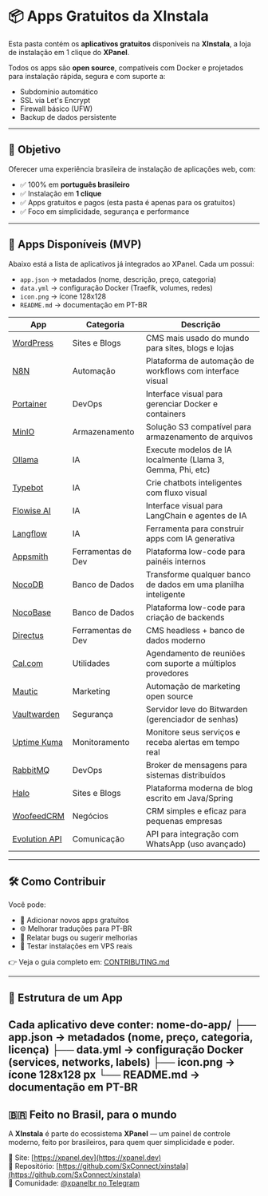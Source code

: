 # 📦 Apps Gratuitos da XInstala

Esta pasta contém os **aplicativos gratuitos** disponíveis na **XInstala**, a loja de instalação em 1 clique do **XPanel**.

Todos os apps são **open source**, compatíveis com Docker e projetados para instalação rápida, segura e com suporte a:
- Subdomínio automático
- SSL via Let's Encrypt
- Firewall básico (UFW)
- Backup de dados persistente

---

## 🎯 Objetivo

Oferecer uma experiência brasileira de instalação de aplicações web, com:
- ✅ 100% em **português brasileiro**
- ✅ Instalação em **1 clique**
- ✅ Apps gratuitos e pagos (esta pasta é apenas para os gratuitos)
- ✅ Foco em simplicidade, segurança e performance

---

## 🧩 Apps Disponíveis (MVP)

Abaixo está a lista de aplicativos já integrados ao XPanel. Cada um possui:
- `app.json` → metadados (nome, descrição, preço, categoria)
- `data.yml` → configuração Docker (Traefik, volumes, redes)
- `icon.png` → ícone 128x128
- `README.md` → documentação em PT-BR

| App | Categoria | Descrição |
|-----|---------|-----------|
| [WordPress](wordpress/) | Sites e Blogs | CMS mais usado do mundo para sites, blogs e lojas |
| [N8N](n8n/) | Automação | Plataforma de automação de workflows com interface visual |
| [Portainer](portainer/) | DevOps | Interface visual para gerenciar Docker e containers |
| [MinIO](minio/) | Armazenamento | Solução S3 compatível para armazenamento de arquivos |
| [Ollama](ollama/) | IA | Execute modelos de IA localmente (Llama 3, Gemma, Phi, etc) |
| [Typebot](typebot/) | IA | Crie chatbots inteligentes com fluxo visual |
| [Flowise AI](flowise-ai/) | IA | Interface visual para LangChain e agentes de IA |
| [Langflow](langflow/) | IA | Ferramenta para construir apps com IA generativa |
| [Appsmith](appsmith/) | Ferramentas de Dev | Plataforma low-code para painéis internos |
| [NocoDB](nocodb/) | Banco de Dados | Transforme qualquer banco de dados em uma planilha inteligente |
| [NocoBase](nocobase/) | Banco de Dados | Plataforma low-code para criação de backends |
| [Directus](directus/) | Ferramentas de Dev | CMS headless + banco de dados moderno |
| [Cal.com](cal-com/) | Utilidades | Agendamento de reuniões com suporte a múltiplos provedores |
| [Mautic](mautic/) | Marketing | Automação de marketing open source |
| [Vaultwarden](vaultwarden/) | Segurança | Servidor leve do Bitwarden (gerenciador de senhas) |
| [Uptime Kuma](uptime-kuma/) | Monitoramento | Monitore seus serviços e receba alertas em tempo real |
| [RabbitMQ](rabbitmq/) | DevOps | Broker de mensagens para sistemas distribuídos |
| [Halo](halo/) | Sites e Blogs | Plataforma moderna de blog escrito em Java/Spring |
| [WoofeedCRM](woofeedcrm/) | Negócios | CRM simples e eficaz para pequenas empresas |
| [Evolution API](evolution-api/) | Comunicação | API para integração com WhatsApp (uso avançado) |

---

## 🛠️ Como Contribuir

Você pode:
- 🔧 Adicionar novos apps gratuitos
- 🌐 Melhorar traduções para PT-BR
- 🐞 Relatar bugs ou sugerir melhorias
- 🧪 Testar instalações em VPS reais

👉 Veja o guia completo em: [CONTRIBUTING.md](../../CONTRIBUTING.md)

---

## 📁 Estrutura de um App

Cada aplicativo deve conter:
nome-do-app/
├── app.json → metadados (nome, preço, categoria, licença)
├── data.yml → configuração Docker (services, networks, labels)
├── icon.png → ícone 128x128 px
└── README.md → documentação em PT-BR
---

## 🇧🇷 Feito no Brasil, para o mundo

A **XInstala** é parte do ecossistema **XPanel** — um painel de controle moderno, feito por brasileiros, para quem quer simplicidade e poder.

🔗 Site: [https://xpanel.dev](https://xpanel.dev)  
🐙 Repositório: [https://github.com/SxConnect/xinstala](https://github.com/SxConnect/xinstala)  
💬 Comunidade: [@xpanelbr no Telegram](https://t.me/xpanelbr)